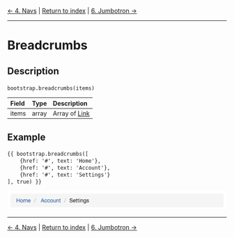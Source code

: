 [← 4. Navs](./04_navs.md) | [Return to index](index.md) | [6. Jumbotron →](./06_jumbotron.md)

---

# Breadcrumbs
## Description
`bootstrap.breadcrumbs(items)`

| Field       | Type       | Description                                             |
|:------------|:----------:|:--------------------------------------------------------|
| items       | array      | Array of [Link](./types.md#link)                        |

## Example
```twig
{{ bootstrap.breadcrumbs([
    {href: '#', text: 'Home'},
    {href: '#', text: 'Account'},
    {href: '#', text: 'Settings'}
], true) }}
```
![Result](./img/breadcrumbs_example.png)

---

[← 4. Navs](./04_navs.md) | [Return to index](index.md) | [6. Jumbotron →](./06_jumbotron.md)